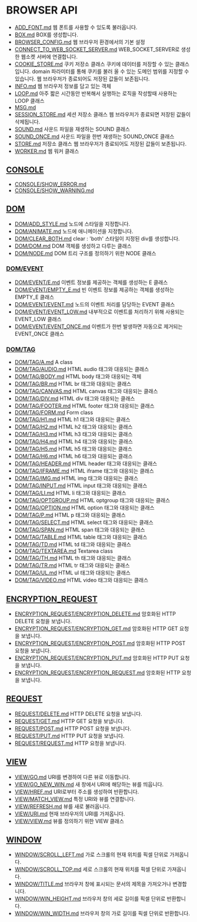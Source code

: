 # BROWSER API
* [ADD_FONT.md](ADD_FONT.md) 웹 폰트를 사용할 수 있도록 불러옵니다.
* [BOX.md](BOX.md) BOX를 생성합니다.
* [BROWSER_CONFIG.md](BROWSER_CONFIG.md) 웹 브라우저 환경에서의 기본 설정
* [CONNECT_TO_WEB_SOCKET_SERVER.md](CONNECT_TO_WEB_SOCKET_SERVER.md) WEB_SOCKET_SERVER로 생성한 웹소켓 서버에 연결합니다.
* [COOKIE_STORE.md](COOKIE_STORE.md) 쿠키 저장소 클래스  쿠키에 데이터를 저장할 수 있는 클래스 입니다. domain 파라미터를 통해 쿠키를 불러 올 수 있는 도메인 범위를 지정할 수 있습니다. 웹 브라우저가 종료되어도 저장된 값들이 보존됩니다.
* [INFO.md](INFO.md) 웹 브라우저 정보를 담고 있는 객체
* [LOOP.md](LOOP.md) 아주 짧은 시간동안 반복해서 실행하는 로직을 작성할때 사용하는 LOOP 클래스
* [MSG.md](MSG.md)
* [SESSION_STORE.md](SESSION_STORE.md) 세션 저장소 클래스  웹 브라우저가 종료되면 저장된 값들이 삭제됩니다.
* [SOUND.md](SOUND.md) 사운드 파일을 재생하는 SOUND 클래스
* [SOUND_ONCE.md](SOUND_ONCE.md) 사운드 파일을 한번 재생하는 SOUND_ONCE 클래스
* [STORE.md](STORE.md) 저장소 클래스  웹 브라우저가 종료되어도 저장된 값들이 보존됩니다.
* [WORKER.md](WORKER.md) 웹 워커 클래스

## [CONSOLE](CONSOLE/README.md)
* [CONSOLE/SHOW_ERROR.md](CONSOLE/SHOW_ERROR.md)
* [CONSOLE/SHOW_WARNING.md](CONSOLE/SHOW_WARNING.md)

## [DOM](DOM/README.md)
* [DOM/ADD_STYLE.md](DOM/ADD_STYLE.md) 노드에 스타일을 지정합니다.
* [DOM/ANIMATE.md](DOM/ANIMATE.md) 노드에 애니메이션을 지정합니다.
* [DOM/CLEAR_BOTH.md](DOM/CLEAR_BOTH.md) clear : 'both' 스타일이 지정된 div를 생성합니다.
* [DOM/DOM.md](DOM/DOM.md) DOM 객체를 생성하고 다루는 클래스
* [DOM/NODE.md](DOM/NODE.md) DOM 트리 구조를 정의하기 위한 NODE 클래스

### [DOM/EVENT](DOM/EVENT/README.md)
* [DOM/EVENT/E.md](DOM/EVENT/E.md) 이벤트 정보를 제공하는 객체를 생성하는 E 클래스
* [DOM/EVENT/EMPTY_E.md](DOM/EVENT/EMPTY_E.md) 빈 이벤트 정보를 제공하는 객체를 생성하는 EMPTY_E 클래스
* [DOM/EVENT/EVENT.md](DOM/EVENT/EVENT.md) 노드의 이벤트 처리를 담당하는 EVENT 클래스
* [DOM/EVENT/EVENT_LOW.md](DOM/EVENT/EVENT_LOW.md) 내부적으로 이벤트를 처리하기 위해 사용되는 EVENT_LOW 클래스
* [DOM/EVENT/EVENT_ONCE.md](DOM/EVENT/EVENT_ONCE.md) 이벤트가 한번 발생하면 자동으로 제거되는 EVENT_ONCE 클래스

### [DOM/TAG](DOM/TAG/README.md)
* [DOM/TAG/A.md](DOM/TAG/A.md) A class
* [DOM/TAG/AUDIO.md](DOM/TAG/AUDIO.md) HTML audio 태그와 대응되는 클래스
* [DOM/TAG/BODY.md](DOM/TAG/BODY.md) HTML body 태그와 대응되는 객체
* [DOM/TAG/BR.md](DOM/TAG/BR.md) HTML br 태그와 대응되는 클래스
* [DOM/TAG/CANVAS.md](DOM/TAG/CANVAS.md) HTML canvas 태그와 대응되는 클래스
* [DOM/TAG/DIV.md](DOM/TAG/DIV.md) HTML div 태그와 대응되는 클래스
* [DOM/TAG/FOOTER.md](DOM/TAG/FOOTER.md) HTML footer 태그와 대응되는 클래스
* [DOM/TAG/FORM.md](DOM/TAG/FORM.md) Form class
* [DOM/TAG/H1.md](DOM/TAG/H1.md) HTML h1 태그와 대응되는 클래스
* [DOM/TAG/H2.md](DOM/TAG/H2.md) HTML h2 태그와 대응되는 클래스
* [DOM/TAG/H3.md](DOM/TAG/H3.md) HTML h3 태그와 대응되는 클래스
* [DOM/TAG/H4.md](DOM/TAG/H4.md) HTML h4 태그와 대응되는 클래스
* [DOM/TAG/H5.md](DOM/TAG/H5.md) HTML h5 태그와 대응되는 클래스
* [DOM/TAG/H6.md](DOM/TAG/H6.md) HTML h6 태그와 대응되는 클래스
* [DOM/TAG/HEADER.md](DOM/TAG/HEADER.md) HTML header 태그와 대응되는 클래스
* [DOM/TAG/IFRAME.md](DOM/TAG/IFRAME.md) HTML iframe 태그와 대응되는 클래스
* [DOM/TAG/IMG.md](DOM/TAG/IMG.md) HTML img 태그와 대응되는 클래스
* [DOM/TAG/INPUT.md](DOM/TAG/INPUT.md) HTML input 태그와 대응되는 클래스
* [DOM/TAG/LI.md](DOM/TAG/LI.md) HTML li 태그와 대응되는 클래스
* [DOM/TAG/OPTGROUP.md](DOM/TAG/OPTGROUP.md) HTML optgroup 태그와 대응되는 클래스
* [DOM/TAG/OPTION.md](DOM/TAG/OPTION.md) HTML option 태그와 대응되는 클래스
* [DOM/TAG/P.md](DOM/TAG/P.md) HTML p 태그와 대응되는 클래스
* [DOM/TAG/SELECT.md](DOM/TAG/SELECT.md) HTML select 태그와 대응되는 클래스
* [DOM/TAG/SPAN.md](DOM/TAG/SPAN.md) HTML span 태그와 대응되는 클래스
* [DOM/TAG/TABLE.md](DOM/TAG/TABLE.md) HTML table 태그와 대응되는 클래스
* [DOM/TAG/TD.md](DOM/TAG/TD.md) HTML td 태그와 대응되는 클래스
* [DOM/TAG/TEXTAREA.md](DOM/TAG/TEXTAREA.md) Textarea class
* [DOM/TAG/TH.md](DOM/TAG/TH.md) HTML th 태그와 대응되는 클래스
* [DOM/TAG/TR.md](DOM/TAG/TR.md) HTML tr 태그와 대응되는 클래스
* [DOM/TAG/UL.md](DOM/TAG/UL.md) HTML ul 태그와 대응되는 클래스
* [DOM/TAG/VIDEO.md](DOM/TAG/VIDEO.md) HTML video 태그와 대응되는 클래스

## [ENCRYPTION_REQUEST](ENCRYPTION_REQUEST/README.md)
* [ENCRYPTION_REQUEST/ENCRYPTION_DELETE.md](ENCRYPTION_REQUEST/ENCRYPTION_DELETE.md) 암호화된 HTTP DELETE 요청을 보냅니다.
* [ENCRYPTION_REQUEST/ENCRYPTION_GET.md](ENCRYPTION_REQUEST/ENCRYPTION_GET.md) 암호화된 HTTP GET 요청을 보냅니다.
* [ENCRYPTION_REQUEST/ENCRYPTION_POST.md](ENCRYPTION_REQUEST/ENCRYPTION_POST.md) 암호화된 HTTP POST 요청을 보냅니다.
* [ENCRYPTION_REQUEST/ENCRYPTION_PUT.md](ENCRYPTION_REQUEST/ENCRYPTION_PUT.md) 암호화된 HTTP PUT 요청을 보냅니다.
* [ENCRYPTION_REQUEST/ENCRYPTION_REQUEST.md](ENCRYPTION_REQUEST/ENCRYPTION_REQUEST.md) 암호화된 HTTP 요청을 보냅니다.

## [REQUEST](REQUEST/README.md)
* [REQUEST/DELETE.md](REQUEST/DELETE.md) HTTP DELETE 요청을 보냅니다.
* [REQUEST/GET.md](REQUEST/GET.md) HTTP GET 요청을 보냅니다.
* [REQUEST/POST.md](REQUEST/POST.md) HTTP POST 요청을 보냅니다.
* [REQUEST/PUT.md](REQUEST/PUT.md) HTTP PUT 요청을 보냅니다.
* [REQUEST/REQUEST.md](REQUEST/REQUEST.md) HTTP 요청을 보냅니다.

## [VIEW](VIEW/README.md)
* [VIEW/GO.md](VIEW/GO.md) URI를 변경하여 다른 뷰로 이동합니다.
* [VIEW/GO_NEW_WIN.md](VIEW/GO_NEW_WIN.md) 새 창에서 URI에 해당하는 뷰를 띄웁니다.
* [VIEW/HREF.md](VIEW/HREF.md) URI로부터 주소를 생성하여 반환합니다.
* [VIEW/MATCH_VIEW.md](VIEW/MATCH_VIEW.md) 특정 URI와 뷰를 연결합니다.
* [VIEW/REFRESH.md](VIEW/REFRESH.md) 뷰를 새로 불러옵니다.
* [VIEW/URI.md](VIEW/URI.md) 현재 브라우저의 URI를 가져옵니다.
* [VIEW/VIEW.md](VIEW/VIEW.md) 뷰를 정의하기 위한 VIEW 클래스

## [WINDOW](WINDOW/README.md)
* [WINDOW/SCROLL_LEFT.md](WINDOW/SCROLL_LEFT.md) 가로 스크롤의 현재 위치를 픽셀 단위로 가져옵니다.
* [WINDOW/SCROLL_TOP.md](WINDOW/SCROLL_TOP.md) 세로 스크롤의 현재 위치를 픽셀 단위로 가져옵니다.
* [WINDOW/TITLE.md](WINDOW/TITLE.md) 브라우저 창에 표시되는 문서의 제목을 가져오거나 변경합니다.
* [WINDOW/WIN_HEIGHT.md](WINDOW/WIN_HEIGHT.md) 브라우저 창의 세로 길이를 픽셀 단위로 반환합니다.
* [WINDOW/WIN_WIDTH.md](WINDOW/WIN_WIDTH.md) 브라우저 창의 가로 길이를 픽셀 단위로 반환합니다.
